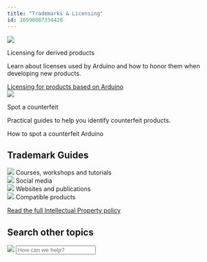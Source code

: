 ```yaml
---
title: "Trademarks & Licensing"
id: 10598087334428
---
```


<div class="info-wrapper">
  <div class="info-item">
    <img src="https://content.arduino.cc/assets/hc-booklet.svg">
    <p class="info-title ">Licensing for derived products</p>
    <p>
      Learn about licenses used by Arduino and how to honor them when developing
      new products.
    </p>
    <a class="link-chevron-right" href="https://support.arduino.cc/hc/en-us/articles/4415094490770-Licensing-for-products-based-on-Arduino">Licensing for products based on Arduino</a>
  </div>
  <div class="info-item">
    <img src="https://content.arduino.cc/assets/hc-cross.svg">
    <p class="info-title ">Spot a counterfeit</p>
    <p>Practical guides to help you identify counterfeit products.</p>
    <a class="link-chevron-right">How to spot a counterfeit Arduino</a>
  </div>
</div>
<h2 id="h_01HPS6B8G2CJ38N2NQCHKQSS9C" class="center hub">Trademark Guides</h2>
<div class="actions-wrapper">
  <div class="actions-item">
    <a id="keep" href="https://support.arduino.cc/hc/en-us/articles/13369290163740-Trademark-guide-for-courses-workshops-and-tutorials"></a>
    <img src="https://content.arduino.cc/assets/hc-booklet.svg">
    <span class="link-chevron-right">Courses, workshops and tutorials</span>
  </div>
  <div class="actions-item">
    <img src="https://content.arduino.cc/assets/hc-community.svg">
    <a id="keep" href="https://support.arduino.cc/hc/en-us/articles/4678810384540-Trademark-guide-for-social-media-content"></a>
    <span class="link-chevron-right">Social media</span>
  </div>
  <div class="actions-item actions-chevron">
    <img src="https://content.arduino.cc/assets/hc-devices.svg">
    <a id="keep" href="https://support.arduino.cc/hc/en-us/articles/13369309872028-Trademark-guide-for-websites-and-publications"></a>
    <span class="link-chevron-right">Websites and publications</span>
  </div>
  <div class="actions-item">
    <img src="https://content.arduino.cc/assets/hc-uno.svg">
    <a id="keep" href="https://support.arduino.cc/hc/en-us/articles/4677964202908-Trademark-guide-for-compatible-products"></a>
    <span class="link-chevron-right">Compatible products</span>
  </div>
</div>
<p class="center">
  <a class="link-chevron-right" href="https://www.arduino.cc/en/trademark">Read the full Intellectual Property policy</a>
</p>
<h2 id="h_01HPS6B8G2QF33VWG5K0HJP6SX" class="center hub">Search other topics</h2>
<div class="search">
  <form class="search search-full" role="search" data-search="" data-instant="true" autocomplete="off" action="/hc/en-us/search" accept-charset="UTF-8" method="get">
    <img class="search-icon" src="https://content.arduino.cc/assets/hc-search.svg">
    <input name="utf8" type="hidden" value="✓" autocomplete="off"><input id="query" role="combobox" type="search" name="query" placeholder="How can we help?" autocomplete="off" aria-label="Search" aria-autocomplete="both" aria-expanded="false" aria-owns="2a88cedd-5eb4-4ed7-bdf9-834d77880f1c">
  </form>
</div>
